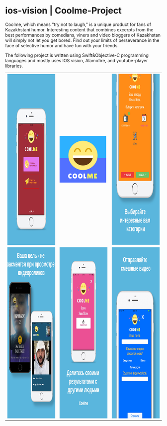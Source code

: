 # ios-vision | Coolme-Project
Coolme, which means "try not to laugh," is a unique product for fans of Kazakhstani humor. Interesting content that combines excerpts from the best performances by comedians, viners and video bloggers of Kazakhstan will simply not let you get bored. Find out your limits of perseverance in the face of selective humor and have fun with your friends.

The following project is written using Swift&Objective-C programming languages and mostly uses IOS vision, Alamofire, and youtube-player libraries.



<table>
  <tr>
    <td><img src="https://github.com/TA2002/Coolme-Project/blob/master/0.jpg" height="550" width="300" align="center"></td>
      <td>    <img src="https://github.com/TA2002/Coolme-Project/blob/master/Icon-App-83.5x83.5%402x.png" height="150" width="150" top="10" ></td>
     <td><img src="https://github.com/TA2002/Coolme-Project/blob/master/2.jpg" height="550" width="300" ></td>
  </tr>
  <tr>
    <td><a href="url"><img src="https://github.com/TA2002/Coolme-Project/blob/master/3.jpg" height="550" width="300" ></td>
    <td><img src="https://github.com/TA2002/Coolme-Project/blob/master/4.jpg" height="550" width="300" top="10" ></td>
    <td><img src="https://github.com/TA2002/Coolme-Project/blob/master/1.jpg" height="550" width="300" ></td>
  </tr>
</table>


